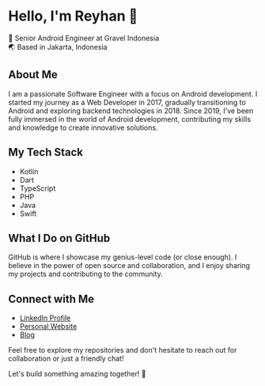 # Hello, I'm Reyhan 👋

🚀 Senior Android Engineer at Gravel Indonesia  
🌏 Based in Jakarta, Indonesia

## About Me

I am a passionate Software Engineer with a focus on Android development. I started my journey as a Web Developer in 2017, gradually transitioning to Android and exploring backend technologies in 2018. Since 2019, I've been fully immersed in the world of Android development, contributing my skills and knowledge to create innovative solutions.

## My Tech Stack

- Kotlin
- Dart
- TypeScript
- PHP
- Java
- Swift

## What I Do on GitHub

GitHub is where I showcase my genius-level code (or close enough). I believe in the power of open source and collaboration, and I enjoy sharing my projects and contributing to the community.

## Connect with Me

- [LinkedIn Profile](https://linkedin.com/in/abizareyhan)
- [Personal Website](https://abizareyhan.com)
- [Blog](https://blog.abizareyhan.com)

Feel free to explore my repositories and don't hesitate to reach out for collaboration or just a friendly chat!

Let's build something amazing together! 🚀
